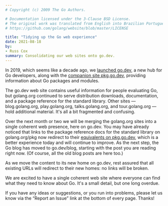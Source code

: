 ```yaml
---
# Copyright (c) 2009 The Go Authors.

# Documentation licensed under the 3-Clause BSD License.
# The original work was translated from English into Brazilian Portuguese.
# https://github.com/golang/website/blob/master/LICENSE

title: "Tidying up the Go web experience"
date: 2021-08-18
by:
- Russ Cox
summary: Consolidating our web sites onto go.dev.
---
```


In 2019, which seems like a decade ago, we [launched go.dev](/blog/go.dev),
a new hub for Go developers, along with the [companion site pkg.go.dev](https://pkg.go.dev/),
providing information about Go packages and modules.

The go.dev web site contains useful information for people evaluating Go,
but golang.org continued to serve distribution downloads, documentation,
and a package reference for the standard library.
Other sites — blog.golang.org, play.golang.org, talks.golang.org,
and tour.golang.org — hold additional material.
It's all a bit fragmented and confusing.

Over the next month or two we will be merging
the golang.org sites into
a single coherent web presence, here on go.dev.
You may have already noticed that links to the package reference docs
for the standard library on golang.org/pkg now redirect to
their [equivalents on pkg.go.dev](https://pkg.go.dev/std),
which is a better experience today and will continue to improve.
As the next step, the Go blog has moved to go.dev/blog,
starting with the post you are reading right now.
(Of course, all the old blog posts are here too.)

As we move the content to its new home on go.dev,
rest assured that all existing URLs will redirect to their new homes:
no links will be broken.

We are excited to have a single coherent web site
where everyone can find what they need to know about Go.
It's a small detail, but one long overdue.

If you have any ideas or suggestions, or you run into problems,
please let us know via the “Report an Issue” link at the bottom of every page.
Thanks!
